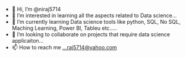- 👋 Hi, I’m @niraj5714
- 👀 I’m interested in learning all the aspects related to Data science...
- 🌱 I’m currently learning Data science tools like python, SQL, No SQL, Maching Learning, Power BI, Tableu etc.....
- 💞️ I’m looking to collaborate on projects that require data science applicaiton...
- 📫 How to reach me ...raj5714@yahoo.com

<!---
niraj5714/niraj5714 is a ✨ special ✨ repository because its `README.md` (this file) appears on your GitHub profile.
You can click the Preview link to take a look at your changes.
--->
